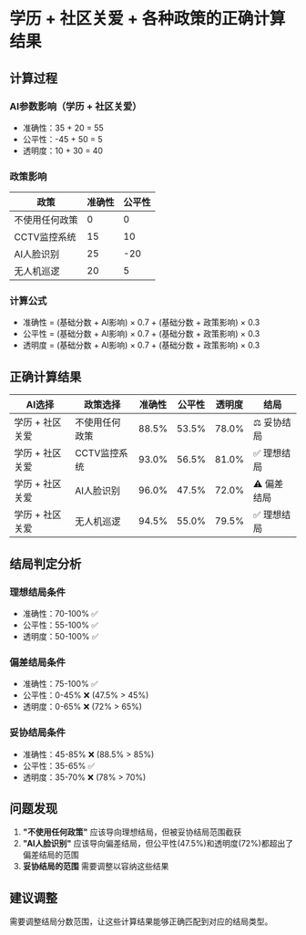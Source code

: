 # 学历 + 社区关爱 + 各种政策的正确计算结果

## 计算过程

### AI参数影响（学历 + 社区关爱）
- 准确性：35 + 20 = 55
- 公平性：-45 + 50 = 5
- 透明度：10 + 30 = 40

### 政策影响
| 政策 | 准确性 | 公平性 |
|------|--------|--------|
| 不使用任何政策 | 0 | 0 |
| CCTV监控系统 | 15 | 10 |
| AI人脸识别 | 25 | -20 |
| 无人机巡逻 | 20 | 5 |

### 计算公式
- 准确性 = (基础分数 + AI影响) × 0.7 + (基础分数 + 政策影响) × 0.3
- 公平性 = (基础分数 + AI影响) × 0.7 + (基础分数 + 政策影响) × 0.3
- 透明度 = (基础分数 + AI影响) × 0.7 + (基础分数 + 政策影响) × 0.3

## 正确计算结果

| AI选择 | 政策选择 | 准确性 | 公平性 | 透明度 | 结局 |
|--------|----------|--------|--------|--------|------|
| 学历 + 社区关爱 | 不使用任何政策 | 88.5% | 53.5% | 78.0% | ⚖️ 妥协结局 |
| 学历 + 社区关爱 | CCTV监控系统 | 93.0% | 56.5% | 81.0% | ✅ 理想结局 |
| 学历 + 社区关爱 | AI人脸识别 | 96.0% | 47.5% | 72.0% | ⚠️ 偏差结局 |
| 学历 + 社区关爱 | 无人机巡逻 | 94.5% | 55.0% | 79.5% | ✅ 理想结局 |

## 结局判定分析

### 理想结局条件
- 准确性：70-100% ✅
- 公平性：55-100% ✅
- 透明度：50-100% ✅

### 偏差结局条件
- 准确性：75-100% ✅
- 公平性：0-45% ❌ (47.5% > 45%)
- 透明度：0-65% ❌ (72% > 65%)

### 妥协结局条件
- 准确性：45-85% ❌ (88.5% > 85%)
- 公平性：35-65% ✅
- 透明度：35-70% ❌ (78% > 70%)

## 问题发现

1. **"不使用任何政策"** 应该导向理想结局，但被妥协结局范围截获
2. **"AI人脸识别"** 应该导向偏差结局，但公平性(47.5%)和透明度(72%)都超出了偏差结局的范围
3. **妥协结局的范围** 需要调整以容纳这些结果

## 建议调整

需要调整结局分数范围，让这些计算结果能够正确匹配到对应的结局类型。
